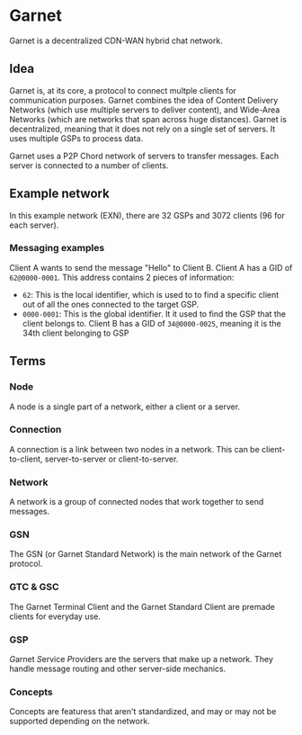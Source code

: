 # Garnet
Garnet is a decentralized CDN-WAN hybrid chat network.

## Idea
Garnet is, at its core, a protocol to connect multple clients for communication purposes.
Garnet combines the idea of Content Delivery Networks (which use multiple servers to deliver content),
and Wide-Area Networks (which are networks that span across huge distances).
Garnet is decentralized, meaning that it does not rely on a single set of servers.
It uses multiple GSPs to process data.

Garnet uses a P2P Chord network of servers to transfer messages.
Each server is connected to a number of clients.

## Example network
In this example network (EXN), there are 32 GSPs and 3072 clients (96 for each server).

### Messaging examples
Client A wants to send the message "Hello" to Client B.
Client A has a GID of `62@0000-0001`. This address contains 2 pieces of information:
- `62`: This is the local identifier, which is used to to find a specific client out of all the ones connected to the target GSP.
- `0000-0001`: This is the global identifier. It it used to find the GSP that the client belongs to.
Client B has a GID of `34@0000-0025`, meaning it is the 34th client belonging to GSP 

## Terms
### Node 
A node is a single part of a network, either a client or a server.
### Connection
A connection is a link between two nodes in a network.
This can be client-to-client, server-to-server or client-to-server.
### Network
A network is a group of connected nodes that work together to send messages.
### GSN
The GSN (or Garnet Standard Network) is the main network of the Garnet protocol.
### GTC & GSC
The Garnet Terminal Client and the Garnet Standard Client are premade clients for everyday use.
### GSP
*G*arnet *S*ervice *P*roviders are the servers that make up a network. 
They handle message routing and other server-side mechanics.
### Concepts
Concepts are featuress that aren't standardized, and may or may not be supported depending on the network.
